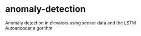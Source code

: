 # anomaly-detection
Anomaly detection in elevators using sensor data and the LSTM Autoencoder algorithm
